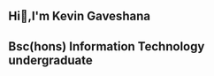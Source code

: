 ##           Hi👋,I'm Kevin Gaveshana
## Bsc(hons) Information Technology undergraduate

<!--
 📫 How to reach me
 Gaveshanasmk.23@uom.lk

-->
